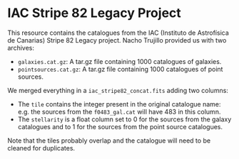 IAC Stripe 82 Legacy Project
============================

This resource contains the catalogues from the IAC (Instituto de Astrofísica de
Canarias) Stripe 82 Legacy project. Nacho Trujillo provided us with two
archives:

- `galaxies.cat.gz`: A tar.gz file containing 1000 catalogues of galaxies.
- `pointsources.cat.gz`: A tar.gz file containing 1000 catalogues of point
    sources.

We merged everything in a `iac_stripe82_concat.fits` adding two columns:

- The `tile` contains the integer present in the original catalogue name: e.g.
    the sources from the `f0483_gal.cat` will have 483 in this column.
- The `stellarity` is a float column set to 0 for the sources from the galaxy
    catalogues and to 1 for the sources from the point source catalogues.

Note that the tiles probably overlap and the catalogue will need to be cleaned
for duplicates.
